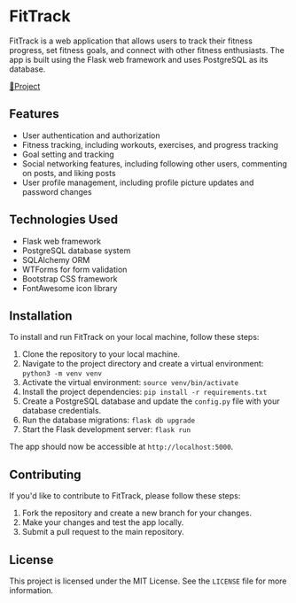 # FitTrack

FitTrack is a web application that allows users to track their fitness progress, set fitness goals, and connect with other fitness enthusiasts. The app is built using the Flask web framework and uses PostgreSQL as its database.

[🔗Project](https://fittclub.netlify.app/)

## Features

- User authentication and authorization
- Fitness tracking, including workouts, exercises, and progress tracking
- Goal setting and tracking
- Social networking features, including following other users, commenting on posts, and liking posts
- User profile management, including profile picture updates and password changes

## Technologies Used

- Flask web framework
- PostgreSQL database system
- SQLAlchemy ORM
- WTForms for form validation
- Bootstrap CSS framework
- FontAwesome icon library 

## Installation

To install and run FitTrack on your local machine, follow these steps:

1. Clone the repository to your local machine.
2. Navigate to the project directory and create a virtual environment: `python3 -m venv venv`
3. Activate the virtual environment: `source venv/bin/activate`
4. Install the project dependencies: `pip install -r requirements.txt`
5. Create a PostgreSQL database and update the `config.py` file with your database credentials.
6. Run the database migrations: `flask db upgrade`
7. Start the Flask development server: `flask run`

The app should now be accessible at `http://localhost:5000`.


## Contributing

If you'd like to contribute to FitTrack, please follow these steps:

1. Fork the repository and create a new branch for your changes.
2. Make your changes and test the app locally.
3. Submit a pull request to the main repository.

## License

This project is licensed under the MIT License. See the `LICENSE` file for more information.
